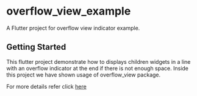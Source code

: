 # overflow_view_example

A Flutter project for overflow view indicator example.

## Getting Started

This flutter project demonstrate how to displays children widgets in a line with an overflow indicator at the end if there is not enough space.
Inside this project we have shown usage of overflow_view package.

For more details refer click [here](https://effortlesscodelearning.com/blog/overflow-indicator-in-flutter-mastering-ui-responsiveness/)


